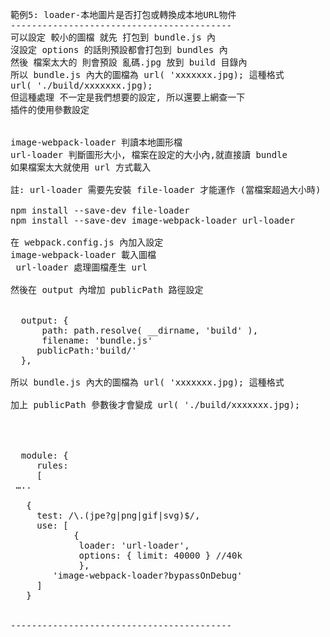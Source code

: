 
<pre>

範例5: loader-本地圖片是否打包或轉換成本地URL物件
------------------------------------------
可以設定 較小的圖檔 就先 打包到 bundle.js 內
沒設定 options 的話則預設都會打包到 bundles 內
然後 檔案太大的 則會預設 亂碼.jpg 放到 build 目錄內
所以 bundle.js 內大的圖檔為 url( 'xxxxxxx.jpg); 這種格式
url( './build/xxxxxxx.jpg);
但這種處理 不一定是我們想要的設定, 所以還要上網查一下
插件的使用參數設定


image-webpack-loader 判讀本地圖形檔 
url-loader 判斷圖形大小, 檔案在設定的大小內,就直接讀 bundle
如果檔案太大就使用 url 方式載入

註: url-loader 需要先安裝 file-loader 才能運作 (當檔案超過大小時)

npm install --save-dev file-loader
npm install --save-dev image-webpack-loader url-loader

在 webpack.config.js 內加入設定
image-webpack-loader 載入圖檔
 url-loader 處理圖檔產生 url

然後在 output 內增加 publicPath 路徑設定


  output: {
	  path: path.resolve( __dirname, 'build' ),
	  filename: 'bundle.js'
	 publicPath:'build/'
  },

所以 bundle.js 內大的圖檔為 url( 'xxxxxxx.jpg); 這種格式

加上 publicPath 參數後才會變成 url( './build/xxxxxxx.jpg);




  module: {
     rules: 
	 [
 …..

   {
	 test: /\.(jpe?g|png|gif|svg)$/,
	 use: [
	   	    {
	         loader: 'url-loader',
	         options: { limit: 40000 } //40k
             },
	 	'image-webpack-loader?bypassOnDebug'
	 ]
   }
 

------------------------------------------

</pre>
